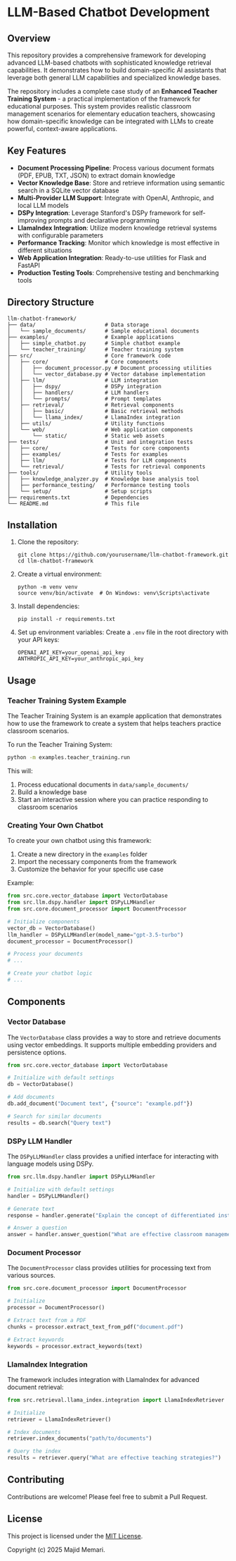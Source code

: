# LLM-Based Chatbot Development

## Overview

This repository provides a comprehensive framework for developing advanced LLM-based chatbots with sophisticated knowledge retrieval capabilities. It demonstrates how to build domain-specific AI assistants that leverage both general LLM capabilities and specialized knowledge bases.

The repository includes a complete case study of an **Enhanced Teacher Training System** - a practical implementation of the framework for educational purposes. This system provides realistic classroom management scenarios for elementary education teachers, showcasing how domain-specific knowledge can be integrated with LLMs to create powerful, context-aware applications.

## Key Features

- **Document Processing Pipeline**: Process various document formats (PDF, EPUB, TXT, JSON) to extract domain knowledge
- **Vector Knowledge Base**: Store and retrieve information using semantic search in a SQLite vector database
- **Multi-Provider LLM Support**: Integrate with OpenAI, Anthropic, and local LLM models
- **DSPy Integration**: Leverage Stanford's DSPy framework for self-improving prompts and declarative programming
- **LlamaIndex Integration**: Utilize modern knowledge retrieval systems with configurable parameters
- **Performance Tracking**: Monitor which knowledge is most effective in different situations
- **Web Application Integration**: Ready-to-use utilities for Flask and FastAPI
- **Production Testing Tools**: Comprehensive testing and benchmarking tools

## Directory Structure

```
llm-chatbot-framework/
├── data/                      # Data storage
│   └── sample_documents/      # Sample educational documents
├── examples/                  # Example applications
│   ├── simple_chatbot.py      # Simple chatbot example
│   └── teacher_training/      # Teacher training system
├── src/                       # Core framework code
│   ├── core/                  # Core components
│   │   ├── document_processor.py # Document processing utilities
│   │   └── vector_database.py # Vector database implementation
│   ├── llm/                   # LLM integration
│   │   ├── dspy/              # DSPy integration
│   │   ├── handlers/          # LLM handlers
│   │   └── prompts/           # Prompt templates
│   ├── retrieval/             # Retrieval components
│   │   ├── basic/             # Basic retrieval methods
│   │   └── llama_index/       # LlamaIndex integration
│   ├── utils/                 # Utility functions
│   └── web/                   # Web application components
│       └── static/            # Static web assets
├── tests/                     # Unit and integration tests
│   ├── core/                  # Tests for core components
│   ├── examples/              # Tests for examples
│   ├── llm/                   # Tests for LLM components
│   └── retrieval/             # Tests for retrieval components
├── tools/                     # Utility tools
│   ├── knowledge_analyzer.py  # Knowledge base analysis tool
│   ├── performance_testing/   # Performance testing tools
│   └── setup/                 # Setup scripts
├── requirements.txt           # Dependencies
└── README.md                  # This file
```

## Installation

1. Clone the repository:
   ```
   git clone https://github.com/yourusername/llm-chatbot-framework.git
   cd llm-chatbot-framework
   ```

2. Create a virtual environment:
   ```
   python -m venv venv
   source venv/bin/activate  # On Windows: venv\Scripts\activate
   ```

3. Install dependencies:
   ```
   pip install -r requirements.txt
   ```

4. Set up environment variables:
   Create a `.env` file in the root directory with your API keys:
   ```
   OPENAI_API_KEY=your_openai_api_key
   ANTHROPIC_API_KEY=your_anthropic_api_key
   ```

## Usage

### Teacher Training System Example

The Teacher Training System is an example application that demonstrates how to use the framework to create a system that helps teachers practice classroom scenarios.

To run the Teacher Training System:

```bash
python -m examples.teacher_training.run
```

This will:
1. Process educational documents in `data/sample_documents/`
2. Build a knowledge base
3. Start an interactive session where you can practice responding to classroom scenarios

### Creating Your Own Chatbot

To create your own chatbot using this framework:

1. Create a new directory in the `examples` folder
2. Import the necessary components from the framework
3. Customize the behavior for your specific use case

Example:

```python
from src.core.vector_database import VectorDatabase
from src.llm.dspy.handler import DSPyLLMHandler
from src.core.document_processor import DocumentProcessor

# Initialize components
vector_db = VectorDatabase()
llm_handler = DSPyLLMHandler(model_name="gpt-3.5-turbo")
document_processor = DocumentProcessor()

# Process your documents
# ...

# Create your chatbot logic
# ...
```

## Components

### Vector Database

The `VectorDatabase` class provides a way to store and retrieve documents using vector embeddings. It supports multiple embedding providers and persistence options.

```python
from src.core.vector_database import VectorDatabase

# Initialize with default settings
db = VectorDatabase()

# Add documents
db.add_document("Document text", {"source": "example.pdf"})

# Search for similar documents
results = db.search("Query text")
```

### DSPy LLM Handler

The `DSPyLLMHandler` class provides a unified interface for interacting with language models using DSPy.

```python
from src.llm.dspy.handler import DSPyLLMHandler

# Initialize with default settings
handler = DSPyLLMHandler()

# Generate text
response = handler.generate("Explain the concept of differentiated instruction.")

# Answer a question
answer = handler.answer_question("What are effective classroom management strategies?")
```

### Document Processor

The `DocumentProcessor` class provides utilities for processing text from various sources.

```python
from src.core.document_processor import DocumentProcessor

# Initialize
processor = DocumentProcessor()

# Extract text from a PDF
chunks = processor.extract_text_from_pdf("document.pdf")

# Extract keywords
keywords = processor.extract_keywords(text)
```

### LlamaIndex Integration

The framework includes integration with LlamaIndex for advanced document retrieval:

```python
from src.retrieval.llama_index.integration import LlamaIndexRetriever

# Initialize
retriever = LlamaIndexRetriever()

# Index documents
retriever.index_documents("path/to/documents")

# Query the index
results = retriever.query("What are effective teaching strategies?")
```

## Contributing

Contributions are welcome! Please feel free to submit a Pull Request.

## License

This project is licensed under the [MIT License](./LICENSE).

Copyright (c) 2025 Majid Memari.